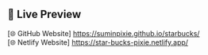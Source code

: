 ## 🔗 Live Preview

[🌐 GitHub Website] https://suminpixie.github.io/starbucks/<br>
[🌐 Netlify Website] https://star-bucks-pixie.netlify.app/
